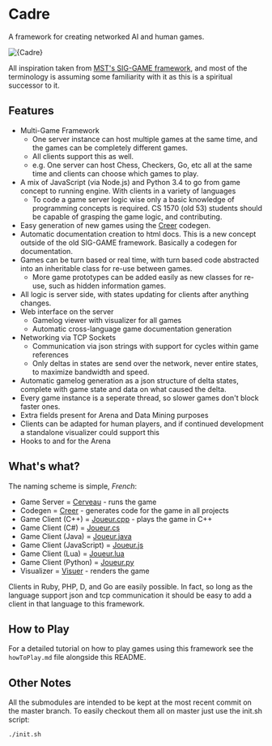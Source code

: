 # Cadre
A framework for creating networked AI and human games.

![{Cadre}](http://i.imgur.com/17wwI3f.png)

All inspiration taken from [MST's SIG-GAME framework](https://github.com/siggame), and most of the terminology is assuming some familiarity with it as this is a spiritual successor to it.

## Features

* Multi-Game Framework
  * One server instance can host multiple games at the same time, and the games can be completely different games.
  * All clients support this as well.
  * e.g. One server can host Chess, Checkers, Go, etc all at the same time and clients can choose which games to play.
* A mix of JavaScript (via Node.js) and Python 3.4 to go from game concept to running engine. With clients in a variety of languages
  * To code a game server logic wise only a basic knowledge of programming concepts is required. CS 1570 (old 53) students should be capable of grasping the game logic, and contributing.
* Easy generation of new games using the [Creer](https://github.com/siggame/Creer) codegen.
* Automatic documentation creation to html docs. This is a new concept outside of the old SIG-GAME framework. Basically a codegen for documentation.
* Games can be turn based or real time, with turn based code abstracted into an inheritable class for re-use between games.
  * More game prototypes can be added easily as new classes for re-use, such as hidden information games.
* All logic is server side, with states updating for clients after anything changes.
* Web interface on the server
  * Gamelog viewer with visualizer for all games
  * Automatic cross-language game documentation generation
* Networking via TCP Sockets
  * Communication via json strings with support for cycles within game references
  * Only deltas in states are send over the network, never entire states, to maximize bandwidth and speed.
* Automatic gamelog generation as a json structure of delta states, complete with game state and data on what caused the delta.
* Every game instance is a seperate thread, so slower games don't block faster ones.
* Extra fields present for Arena and Data Mining purposes
* Clients can be adapted for human players, and if continued development a standalone visualizer could support this
* Hooks to and for the Arena

## What's what?

The naming scheme is simple, *French*:

* Game Server = [Cerveau](https://github.com/siggame/Cerveau) - runs the game
* Codegen = [Creer](https://github.com/siggame/Creer) - generates code for the game in all projects
* Game Client (C++) = [Joueur.cpp](https://github.com/siggame/Joueur.cpp) - plays the game in C++
* Game Client (C#) = [Joueur.cs](https://github.com/siggame/Joueur.cs)
* Game Client (Java) = [Joueur.java](https://github.com/siggame/Joueur.java)
* Game Client (JavaScript) = [Joueur.js](https://github.com/siggame/Joueur.js)
* Game Client (Lua) = [Joueur.lua](https://github.com/siggame/Joueur.lua)
* Game Client (Python) = [Joueur.py](https://github.com/siggame/Joueur.py)
* Visualizer = [Visuer](https://github.com/siggame/Viseur) - renders the game

Clients in Ruby, PHP, D, and Go are easily possible. In fact, so long as the language support json and tcp communication it should be easy to add a client in that language to this framework.

## How to Play

For a detailed tutorial on how to play games using this framework see the `howToPlay.md` file alongside this README.

## Other Notes

All the submodules are intended to be kept at the most recent commit on the master branch. To easily checkout them all on master just use the init.sh script:

```
./init.sh
```
